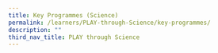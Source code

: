 ```yaml
---
title: Key Programmes (Science)
permalink: /learners/PLAY-through-Science/key-programmes/
description: ""
third_nav_title: PLAY through Science
---
```

